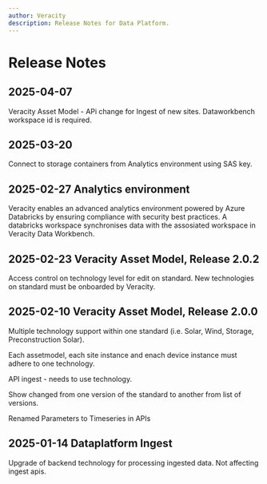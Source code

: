 ```yaml
---
author: Veracity
description: Release Notes for Data Platform.
---
```


# Release Notes

## 2025-04-07
Veracity Asset Model - APi change for Ingest of new sites. Dataworkbench workspace id is required.

## 2025-03-20
Connect to storage containers from Analytics environment using SAS key.

## 2025-02-27 Analytics environment
Veracity enables an advanced analytics environment powered by Azure Databricks by ensuring compliance with security best practices. A databricks workspace synchronises data with the assosiated workspace in Veracity Data Workbench.

## 2025-02-23 Veracity Asset Model, Release 2.0.2
Access control on technology level for edit on standard. New technologies on standard must be onboarded by Veracity.

## 2025-02-10 Veracity Asset Model, Release 2.0.0
Multiple technology support within one standard (i.e. Solar, Wind, Storage, Preconstruction Solar).

Each assetmodel, each site instance and enach device instance must adhere to one technology. 

API ingest - needs to use technology.

Show changed from one version of the standard to another from list of versions.

Renamed Parameters to Timeseries in APIs


## 2025-01-14 Dataplatform Ingest
Upgrade of backend technology for processing ingested data. Not affecting ingest apis.
